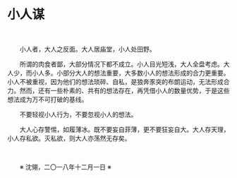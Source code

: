 # 小人谋

&emsp;&emsp;

&emsp;&emsp;小人者，大人之反面。大人居庙堂，小人处田野。

&emsp;&emsp;所谓的肉食者鄙，大部分情况下都不成立。小人目光短浅，大人全盘考虑。大人少，而小人多。小部分大人的想法重要，大多数小人的想法形成的合力更重要。小人不被重视，因为他们的想法琐碎、自私，是狼奔豕突的布朗运动，无法形成合力。然而，还有一些朴素的、共有的想法存在，再凭借小人的数量优势，于是这些想法成为万不可打破的基线。

&emsp;&emsp;不要轻视小人行为，不要忽视小人的想法。

&emsp;&emsp;大人心存警惕，如履薄冰。既不要妄自菲薄，更不要狂妄自大。大人存天理，小人存私欲。灭私欲，则大人亦荡然无存矣。

&emsp;&emsp;

&emsp;&emsp;※ 沈翎，二〇一八年十二月一日 ※